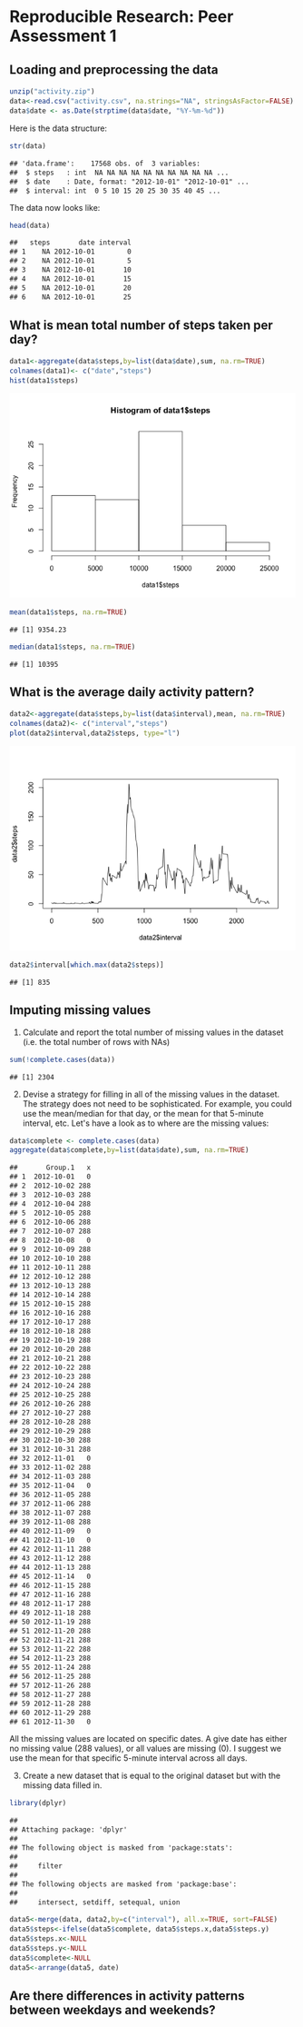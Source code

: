 # Reproducible Research: Peer Assessment 1


## Loading and preprocessing the data

```r
unzip("activity.zip")
data<-read.csv("activity.csv", na.strings="NA", stringsAsFactor=FALSE)
data$date <- as.Date(strptime(data$date, "%Y-%m-%d"))
```
Here is the data structure:

```r
str(data)
```

```
## 'data.frame':	17568 obs. of  3 variables:
##  $ steps   : int  NA NA NA NA NA NA NA NA NA NA ...
##  $ date    : Date, format: "2012-10-01" "2012-10-01" ...
##  $ interval: int  0 5 10 15 20 25 30 35 40 45 ...
```
The data now looks like:

```r
head(data)
```

```
##   steps       date interval
## 1    NA 2012-10-01        0
## 2    NA 2012-10-01        5
## 3    NA 2012-10-01       10
## 4    NA 2012-10-01       15
## 5    NA 2012-10-01       20
## 6    NA 2012-10-01       25
```

## What is mean total number of steps taken per day?

```r
data1<-aggregate(data$steps,by=list(data$date),sum, na.rm=TRUE)
colnames(data1)<- c("date","steps")
hist(data1$steps)
```

![](PA1_template_files/figure-html/unnamed-chunk-4-1.png) 

```r
mean(data1$steps, na.rm=TRUE)
```

```
## [1] 9354.23
```

```r
median(data1$steps, na.rm=TRUE)
```

```
## [1] 10395
```




## What is the average daily activity pattern?

```r
data2<-aggregate(data$steps,by=list(data$interval),mean, na.rm=TRUE)
colnames(data2)<- c("interval","steps")
plot(data2$interval,data2$steps, type="l")
```

![](PA1_template_files/figure-html/unnamed-chunk-5-1.png) 


```r
data2$interval[which.max(data2$steps)]
```

```
## [1] 835
```

## Imputing missing values
1. Calculate and report the total number of missing values in the dataset (i.e. the total number of rows with NAs)

```r
sum(!complete.cases(data))
```

```
## [1] 2304
```

2. Devise a strategy for filling in all of the missing values in the dataset. The strategy does not need to be sophisticated. For example, you could use the mean/median for that day, or the mean for that 5-minute interval, etc.
Let's have a look as to where are the missing values:

```r
data$complete <- complete.cases(data)
aggregate(data$complete,by=list(data$date),sum, na.rm=TRUE)
```

```
##       Group.1   x
## 1  2012-10-01   0
## 2  2012-10-02 288
## 3  2012-10-03 288
## 4  2012-10-04 288
## 5  2012-10-05 288
## 6  2012-10-06 288
## 7  2012-10-07 288
## 8  2012-10-08   0
## 9  2012-10-09 288
## 10 2012-10-10 288
## 11 2012-10-11 288
## 12 2012-10-12 288
## 13 2012-10-13 288
## 14 2012-10-14 288
## 15 2012-10-15 288
## 16 2012-10-16 288
## 17 2012-10-17 288
## 18 2012-10-18 288
## 19 2012-10-19 288
## 20 2012-10-20 288
## 21 2012-10-21 288
## 22 2012-10-22 288
## 23 2012-10-23 288
## 24 2012-10-24 288
## 25 2012-10-25 288
## 26 2012-10-26 288
## 27 2012-10-27 288
## 28 2012-10-28 288
## 29 2012-10-29 288
## 30 2012-10-30 288
## 31 2012-10-31 288
## 32 2012-11-01   0
## 33 2012-11-02 288
## 34 2012-11-03 288
## 35 2012-11-04   0
## 36 2012-11-05 288
## 37 2012-11-06 288
## 38 2012-11-07 288
## 39 2012-11-08 288
## 40 2012-11-09   0
## 41 2012-11-10   0
## 42 2012-11-11 288
## 43 2012-11-12 288
## 44 2012-11-13 288
## 45 2012-11-14   0
## 46 2012-11-15 288
## 47 2012-11-16 288
## 48 2012-11-17 288
## 49 2012-11-18 288
## 50 2012-11-19 288
## 51 2012-11-20 288
## 52 2012-11-21 288
## 53 2012-11-22 288
## 54 2012-11-23 288
## 55 2012-11-24 288
## 56 2012-11-25 288
## 57 2012-11-26 288
## 58 2012-11-27 288
## 59 2012-11-28 288
## 60 2012-11-29 288
## 61 2012-11-30   0
```
All the missing values are located on specific dates. A give date has either no missing value (288 values), or all values are missing (0). I suggest we use the mean for that specific 5-minute interval across all days.




3. Create a new dataset that is equal to the original dataset but with the missing data filled in.



```r
library(dplyr)
```

```
## 
## Attaching package: 'dplyr'
## 
## The following object is masked from 'package:stats':
## 
##     filter
## 
## The following objects are masked from 'package:base':
## 
##     intersect, setdiff, setequal, union
```

```r
data5<-merge(data, data2,by=c("interval"), all.x=TRUE, sort=FALSE)
data5$steps<-ifelse(data5$complete, data5$steps.x,data5$steps.y)
data5$steps.x<-NULL
data5$steps.y<-NULL
data5$complete<-NULL
data5<-arrange(data5, date)
```


## Are there differences in activity patterns between weekdays and weekends?
